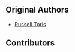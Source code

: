 Original Authors
----------------

 * [Russell Toris](russell.toris@gmail.com)

Contributors
------------
